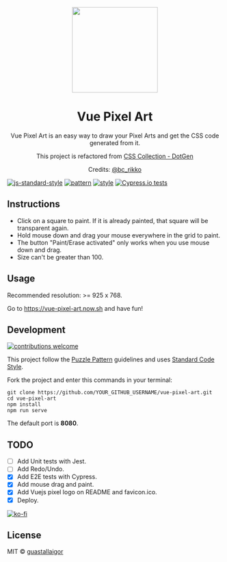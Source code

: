 <div align="center">
  <img src="./public/logo.png" width="200px">
  <h1>Vue Pixel Art</h1>
</div>

<p align="center">
  Vue Pixel Art is an easy way to draw your Pixel Arts and get the CSS code generated from it.  
</p>
<p align="center">
  This project is refactored from <a href="https://bcrikko.github.io/css-collection/tool/dotgen/index.html" target="_blank">CSS Collection - DotGen</a>    
</p>
<p align="center">
  Credits: <a href="https://github.com/BcRikko" target="_blank">@bc_rikko</a>
</p>

[![js-standard-style](https://img.shields.io/badge/code%20style-standard-brightgreen.svg)](http://standardjs.com/)
[![pattern](https://img.shields.io/badge/pattern-puzzle--pattern-orange.svg)](https://github.com/guastallaigor/puzzle-pattern/)
[![style](https://img.shields.io/badge/style-NES.css-red.svg)](https://nostalgic-css.github.io/NES.css/)
[![Cypress.io tests](https://img.shields.io/badge/cypress.io-tests-green.svg)](https://cypress.io)

## Instructions

- Click on a square to paint. If it is already painted, that square will be transparent again.
- Hold mouse down and drag your mouse everywhere in the grid to paint.
- The button "Paint/Erase activated" only works when you use mouse down and drag.
- Size can't be greater than 100.

## Usage

Recommended resolution: >= 925 x 768.

Go to https://vue-pixel-art.now.sh and have fun!

## Development

[![contributions welcome](https://img.shields.io/badge/contributions-welcome-brightgreen.svg?style=flat)](https://github.com/dwyl/esta/issues)

This project follow the [Puzzle Pattern](https://github.com/guastallaigor/puzzle-pattern) guidelines and uses [Standard Code Style](https://github.com/standard/standard).

Fork the project and enter this commands in your terminal:

```
git clone https://github.com/YOUR_GITHUB_USERNAME/vue-pixel-art.git
cd vue-pixel-art
npm install
npm run serve
```

The default port is **8080**.

## TODO

- [ ] Add Unit tests with Jest.
- [ ] Add Redo/Undo.
- [x] Add E2E tests with Cypress.
- [x] Add mouse drag and paint.
- [x] Add Vuejs pixel logo on README and favicon.ico.
- [x] Deploy.

[![ko-fi](https://ko-fi.com/img/githubbutton_sm.svg)](https://ko-fi.com/C1C63QCB8)

## License

MIT © [guastallaigor](https://github.com/guastallaigor/vue-pixel-art/blob/master/LICENSE)
